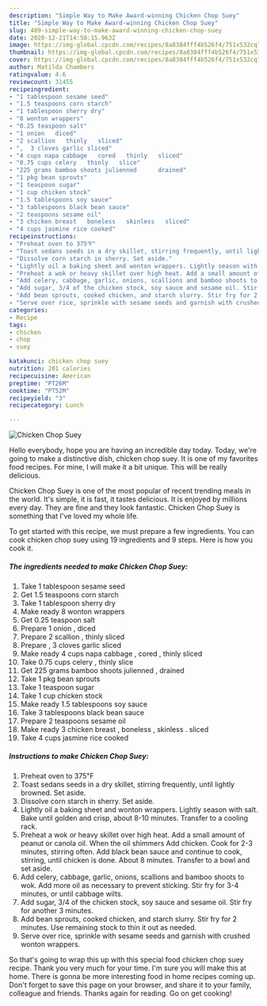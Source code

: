 ```yaml
---
description: "Simple Way to Make Award-winning Chicken Chop Suey"
title: "Simple Way to Make Award-winning Chicken Chop Suey"
slug: 489-simple-way-to-make-award-winning-chicken-chop-suey
date: 2020-12-21T14:50:15.963Z
image: https://img-global.cpcdn.com/recipes/8a8384fff4b526f4/751x532cq70/chicken-chop-suey-recipe-main-photo.jpg
thumbnail: https://img-global.cpcdn.com/recipes/8a8384fff4b526f4/751x532cq70/chicken-chop-suey-recipe-main-photo.jpg
cover: https://img-global.cpcdn.com/recipes/8a8384fff4b526f4/751x532cq70/chicken-chop-suey-recipe-main-photo.jpg
author: Matilda Chambers
ratingvalue: 4.6
reviewcount: 31455
recipeingredient:
- "1 tablespoon sesame seed"
- "1.5 teaspoons corn starch"
- "1 tablespoon sherry dry"
- "8 wonton wrappers"
- "0.25 teaspoon salt"
- "1 onion   diced"
- "2 scallion   thinly   sliced"
- ",  3 cloves garlic sliced"
- "4 cups napa cabbage   cored   thinly   sliced"
- "0.75 cups celery   thinly   slice"
- "225 grams bamboo shoots julienned      drained"
- "1 pkg bean sprouts"
- "1 teaspoon sugar"
- "1 cup chicken stock"
- "1.5 tablespoons soy sauce"
- "3 tablespoons black bean sauce"
- "2 teaspoons sesame oil"
- "3 chicken breast   boneless   skinless   sliced"
- "4 cups jasmine rice cooked"
recipeinstructions:
- "Preheat oven to 375℉"
- "Toast sedans seeds in a dry skillet, stirring frequently, until lightly browned. Set aside."
- "Dissolve corn starch in sherry. Set aside."
- "Lightly oil a baking sheet and wonton wrappers. Lightly season with salt. Bake until golden and crisp, about 8-10 minutes. Transfer to a cooling rack."
- "Preheat a wok or heavy skillet over high heat. Add a small amount of peanut or canola oil. When the oil shimmers Add chicken. Cook for 2-3 minutes, stirring often. Add black bean sauce and continue to cook, stirring, until chicken is done. About 8 minutes. Transfer to a bowl and set aside."
- "Add celery, cabbage, garlic, onions, scallions and bamboo shoots to wok. Add more oil as necessary to prevent sticking. Stir fry for 3-4 minutes, or until cabbage wilts."
- "Add sugar, 3/4 of the chicken stock, soy sauce and sesame oil. Stir fry for another 3 minutes."
- "Add bean sprouts, cooked chicken, and starch slurry. Stir fry for 2 minutes. Use remaining stock to thin it out as needed."
- "Serve over rice, sprinkle with sesame seeds and garnish with crushed wonton wrappers."
categories:
- Recipe
tags:
- chicken
- chop
- suey

katakunci: chicken chop suey 
nutrition: 201 calories
recipecuisine: American
preptime: "PT26M"
cooktime: "PT52M"
recipeyield: "3"
recipecategory: Lunch

---
```



![Chicken Chop Suey](https://img-global.cpcdn.com/recipes/8a8384fff4b526f4/751x532cq70/chicken-chop-suey-recipe-main-photo.jpg)

Hello everybody, hope you are having an incredible day today. Today, we're going to make a distinctive dish, chicken chop suey. It is one of my favorites food recipes. For mine, I will make it a bit unique. This will be really delicious.



Chicken Chop Suey is one of the most popular of recent trending meals in the world. It's simple, it is fast, it tastes delicious. It is enjoyed by millions every day. They are fine and they look fantastic. Chicken Chop Suey is something that I've loved my whole life.


To get started with this recipe, we must prepare a few ingredients. You can cook chicken chop suey using 19 ingredients and 9 steps. Here is how you cook it.

<!--inarticleads1-->

##### The ingredients needed to make Chicken Chop Suey:

1. Take 1 tablespoon sesame seed
1. Get 1.5 teaspoons corn starch
1. Take 1 tablespoon sherry dry
1. Make ready 8 wonton wrappers
1. Get 0.25 teaspoon salt
1. Prepare 1 onion ,  diced
1. Prepare 2 scallion ,  thinly   sliced
1. Prepare ,  3 cloves garlic sliced
1. Make ready 4 cups napa cabbage ,  cored ,  thinly   sliced
1. Take 0.75 cups celery ,  thinly   slice
1. Get 225 grams bamboo shoots julienned    ,  drained
1. Take 1 pkg bean sprouts
1. Take 1 teaspoon sugar
1. Take 1 cup chicken stock
1. Make ready 1.5 tablespoons soy sauce
1. Take 3 tablespoons black bean sauce
1. Prepare 2 teaspoons sesame oil
1. Make ready 3 chicken breast ,  boneless ,  skinless .  sliced
1. Take 4 cups jasmine rice cooked




<!--inarticleads2-->

##### Instructions to make Chicken Chop Suey:

1. Preheat oven to 375℉
1. Toast sedans seeds in a dry skillet, stirring frequently, until lightly browned. Set aside.
1. Dissolve corn starch in sherry. Set aside.
1. Lightly oil a baking sheet and wonton wrappers. Lightly season with salt. Bake until golden and crisp, about 8-10 minutes. Transfer to a cooling rack.
1. Preheat a wok or heavy skillet over high heat. Add a small amount of peanut or canola oil. When the oil shimmers Add chicken. Cook for 2-3 minutes, stirring often. Add black bean sauce and continue to cook, stirring, until chicken is done. About 8 minutes. Transfer to a bowl and set aside.
1. Add celery, cabbage, garlic, onions, scallions and bamboo shoots to wok. Add more oil as necessary to prevent sticking. Stir fry for 3-4 minutes, or until cabbage wilts.
1. Add sugar, 3/4 of the chicken stock, soy sauce and sesame oil. Stir fry for another 3 minutes.
1. Add bean sprouts, cooked chicken, and starch slurry. Stir fry for 2 minutes. Use remaining stock to thin it out as needed.
1. Serve over rice, sprinkle with sesame seeds and garnish with crushed wonton wrappers.




So that's going to wrap this up with this special food chicken chop suey recipe. Thank you very much for your time. I'm sure you will make this at home. There is gonna be more interesting food in home recipes coming up. Don't forget to save this page on your browser, and share it to your family, colleague and friends. Thanks again for reading. Go on get cooking!
